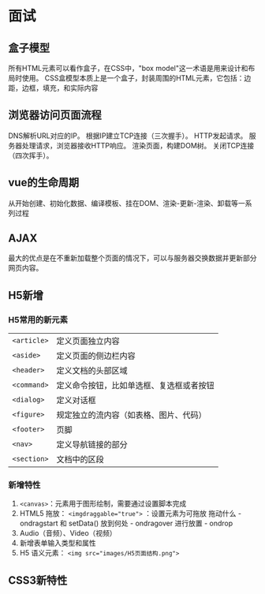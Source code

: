 # 面试
## 盒子模型
所有HTML元素可以看作盒子，在CSS中，"box model"这一术语是用来设计和布局时使用。
CSS盒模型本质上是一个盒子，封装周围的HTML元素，它包括：边距，边框，填充，和实际内容

## 浏览器访问页面流程
DNS解析URL对应的IP。
根据IP建立TCP连接（三次握手）。
HTTP发起请求。
服务器处理请求，浏览器接收HTTP响应。
渲染页面，构建DOM树。
关闭TCP连接（四次挥手）。

## vue的生命周期
从开始创建、初始化数据、编译模板、挂在DOM、渲染-更新-渲染、卸载等一系列过程

## AJAX
最大的优点是在不重新加载整个页面的情况下，可以与服务器交换数据并更新部分网页内容。

## H5新增
### H5常用的新元素
|  |  |
|  :----  | :----  |
| `<article>` | 定义页面独立内容 |
| `<aside>` | 定义页面的侧边栏内容 |
| `<header>` | 定义文档的头部区域 |
| `<command>` | 定义命令按钮，比如单选框、复选框或者按钮 |
| `<dialog>` | 定义对话框 |
| `<figure>` | 规定独立的流内容（如表格、图片、代码） |
| `<footer>` | 页脚 |
| `<nav>` | 定义导航链接的部分 |
| `<section>` | 文档中的区段 |
### 新增特性
1. `<canvas>`：元素用于图形绘制，需要通过设置脚本完成
2. HTML5 拖放：
`<imgdraggable="true">` ：设置元素为可拖放
拖动什么 - ondragstart 和 setData()
放到何处 - ondragover
进行放置 - ondrop
3. Audio（音频）、Video（视频）
4. 新增表单输入类型和属性
5. H5 语义元素：
`<img src="images/H5页面结构.png">`
## CSS3新特性